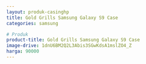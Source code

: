 ```yaml
---
layout: produk-casinghp
title: Gold Grills Samsung Galaxy S9 Case
categories: samsung

# Produk
product-title: Gold Grills Samsung Galaxy S9 Case
image-drive: 1dnU6BM2Q2L3Abis3SGwKdsA1mslZO4_Z
harga: 90000
---
```

